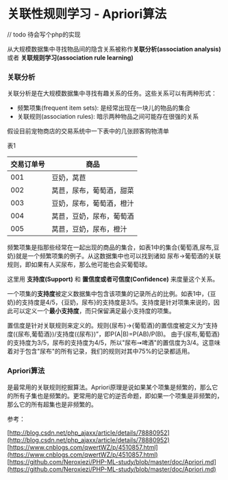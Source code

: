 # 关联性规则学习 - Apriori算法



// todo 待会写个php的实现

从大规模数据集中寻找物品间的隐含关系被称作**关联分析(association analysis)** 或者 **关联规则学习(association rule learning)**

### 关联分析
关联分析是在大规模数据集中寻找有趣关系的任务。这些关系可以有两种形式：
* 频繁项集(frequent item sets): 是经常出现在一块儿的物品的集合
* 关联规则(association rules): 暗示两种物品之间可能存在很强的关系

假设目前宠物商店的交易系统中一下表中的几张顾客购物清单

表1

| 交易订单号     | 商品 |
| ------------ | ------------ |
| 001          | 豆奶，莴苣 |   
| 002          | 莴苣，尿布，葡萄酒，甜菜 |  
| 003          | 豆奶，尿布，葡萄酒，橙汁  |
| 004          | 莴苣，豆奶，尿布，葡萄酒 |
| 005          | 莴苣，豆奶，尿布，橙汁 |

频繁项集是指那些经常在一起出现的商品的集合，如表1中的集合{葡萄酒,尿布,豆奶}就是一个频繁项集的例子。从这数据集中也可以找到诸如 尿布->葡萄酒的关联规则，即如果有人买尿布，那么他可能也会买葡萄球。

这里用 **支持度(Support)** 和 **置信度或者可信度(Confidence)** 来度量这个关系。

一个项集的**支持度**被定义数据集中包含该项集的记录所占的比例。如表1中，{豆奶}的支持度是4/5，{豆奶，尿布}的支持度是3/5。支持度是针对项集来说的，因此可以定义一个**最小支持度**，而只保留满足最小支持度的项集。

置信度是针对关联规则来定义的。规则{尿布}->{葡萄酒}的置信度被定义为“支持度({尿布,葡萄酒})/支持度({尿布})”，即P(A|B)=P(AB)/P(B)。 由于{尿布,葡萄酒}的支持度为3/5，尿布的支持度为4/5，所以"尿布➞啤酒"的置信度为3/4。这意味着对于包含"尿布"的所有记录，我们的规则对其中75%的记录都适用。

### Apriori算法

是最常用的关联规则挖掘算法。Apriori原理是说如果某个项集是频繁的，那么它的所有子集也是频繁的。更常用的是它的逆否命题，即如果一个项集是非频繁的，那么它的所有超集也是非频繁的。



参考：

[http://blog.csdn.net/php_ajaxx/article/details/78880952](http://blog.csdn.net/php_ajaxx/article/details/78880952)
[https://www.cnblogs.com/qwertWZ/p/4510857.html](https://www.cnblogs.com/qwertWZ/p/4510857.html)
[https://github.com/Neroxiezi/PHP-ML-study/blob/master/doc/Apriori.md](https://github.com/Neroxiezi/PHP-ML-study/blob/master/doc/Apriori.md)


